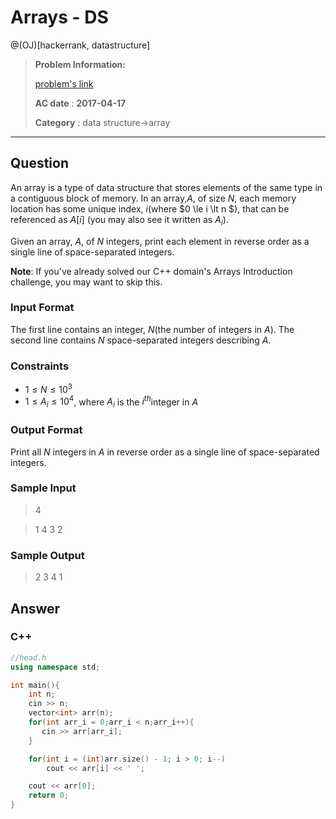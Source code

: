 # Arrays - DS

@(OJ)[hackerrank, datastructure]

> **Problem Information:**
> 
> [problem's link](https://www.hackerrank.com/challenges/arrays-ds)
>
> **AC date** : **2017-04-17**
>
> **Category** : data structure->array



-------------------

## Question

An array is a type of data structure that stores elements of the same type in a contiguous block of memory. In an array,$A$, of size $N$, each memory location has some unique index,  $i$(where $0 \le i \lt n $), that can be referenced as $A[i]$ (you may also see it written as $A_i$).

Given an array, $A$, of $N$ integers, print each element in reverse order as a single line of space-separated integers.

**Note**: If you've already solved our C++ domain's Arrays Introduction challenge, you may want to skip this.

### Input Format

The first line contains an integer,  $N$(the number of integers in $A$). 
The second line contains $N$ space-separated integers describing $A$.

### Constraints

- $1 \le N \le 10^3$
- $1 \le A_i \le 10^4$, where $A_i$ is the $i^{th}$integer in $A$

### Output Format

Print all $N$ integers in $A$ in reverse order as a single line of space-separated integers.

### Sample Input

> 4

> 1 4 3 2

### Sample Output

>  2 3 4 1

## Answer

### C++

```c++
//head.h
using namespace std;

int main(){
    int n;
    cin >> n;
    vector<int> arr(n);
    for(int arr_i = 0;arr_i < n;arr_i++){
       cin >> arr[arr_i];
    }

    for(int i = (int)arr.size() - 1; i > 0; i--)
        cout << arr[i] << ' ';

    cout << arr[0];
    return 0;
}


```